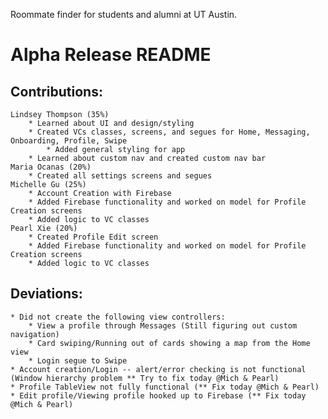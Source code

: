Roommate finder for students and alumni at UT Austin.

# Alpha Release README

## Contributions:
    Lindsey Thompson (35%)
        * Learned about UI and design/styling
        * Created VCs classes, screens, and segues for Home, Messaging, Onboarding, Profile, Swipe
            * Added general styling for app
        * Learned about custom nav and created custom nav bar
    Maria Ocanas (20%)
        * Created all settings screens and segues
    Michelle Gu (25%)
        * Account Creation with Firebase
        * Added Firebase functionality and worked on model for Profile Creation screens
        * Added logic to VC classes
    Pearl Xie (20%)
        * Created Profile Edit screen
        * Added Firebase functionality and worked on model for Profile Creation screens
        * Added logic to VC classes

## Deviations:
    * Did not create the following view controllers:
        * View a profile through Messages (Still figuring out custom navigation)
        * Card swiping/Running out of cards showing a map from the Home view
        * Login segue to Swipe
    * Account creation/Login -- alert/error checking is not functional (Window hierarchy problem ** Try to fix today @Mich & Pearl)
    * Profile TableView not fully functional (** Fix today @Mich & Pearl)
    * Edit profile/Viewing profile hooked up to Firebase (** Fix today @Mich & Pearl)


